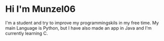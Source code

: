 # Hi I'm Munzel06

I'm a student and try to improve my programmingskils in my free time. My main Language is Python, but I have also made an app in Java and I'm currently learning C. 
